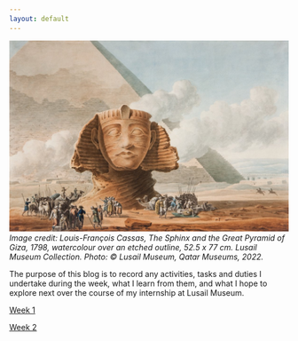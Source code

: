 ```yaml
---
layout: default
---
```

![Lusail Museum](/assets/images/lm.jpg)
*Image credit: Louis-François Cassas, The Sphinx and the Great Pyramid of Giza, 1798, watercolour over an etched outline, 52.5 x 77 cm. Lusail Museum Collection. Photo: © Lusail Museum, Qatar Museums, 2022.*

The purpose of this blog is to record any activities, tasks and duties I undertake during the week, what I learn from them, and what I hope to explore next over the course of my internship at Lusail Museum.

[Week 1](./another-page.html)

[Week 2](./another-page-2.html)
